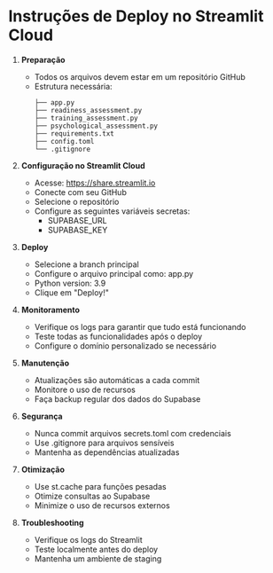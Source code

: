 # Instruções de Deploy no Streamlit Cloud

1. **Preparação**
   - Todos os arquivos devem estar em um repositório GitHub
   - Estrutura necessária:
     ```
     ├── app.py
     ├── readiness_assessment.py
     ├── training_assessment.py
     ├── psychological_assessment.py
     ├── requirements.txt
     ├── config.toml
     └── .gitignore
     ```

2. **Configuração no Streamlit Cloud**
   - Acesse: https://share.streamlit.io
   - Conecte com seu GitHub
   - Selecione o repositório
   - Configure as seguintes variáveis secretas:
     - SUPABASE_URL
     - SUPABASE_KEY

3. **Deploy**
   - Selecione a branch principal
   - Configure o arquivo principal como: app.py
   - Python version: 3.9
   - Clique em "Deploy!"

4. **Monitoramento**
   - Verifique os logs para garantir que tudo está funcionando
   - Teste todas as funcionalidades após o deploy
   - Configure o domínio personalizado se necessário

5. **Manutenção**
   - Atualizações são automáticas a cada commit
   - Monitore o uso de recursos
   - Faça backup regular dos dados do Supabase

6. **Segurança**
   - Nunca commit arquivos secrets.toml com credenciais
   - Use .gitignore para arquivos sensíveis
   - Mantenha as dependências atualizadas

7. **Otimização**
   - Use st.cache para funções pesadas
   - Otimize consultas ao Supabase
   - Minimize o uso de recursos externos

8. **Troubleshooting**
   - Verifique os logs do Streamlit
   - Teste localmente antes do deploy
   - Mantenha um ambiente de staging
